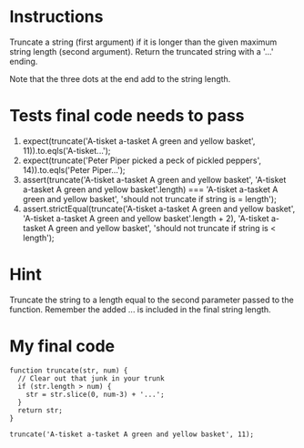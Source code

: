 # Instructions

Truncate a string (first argument) if it is longer than the given maximum string length (second argument). Return the truncated string with a '...' ending.

Note that the three dots at the end add to the string length.

# Tests final code needs to pass

1. expect(truncate('A-tisket a-tasket A green and yellow basket', 11)).to.eqls('A-tisket...');
2. expect(truncate('Peter Piper picked a peck of pickled peppers', 14)).to.eqls('Peter Piper...');
3. assert(truncate('A-tisket a-tasket A green and yellow basket', 'A-tisket a-tasket A green and yellow basket'.length) === 'A-tisket a-tasket A green and yellow basket', 'should not truncate if string is = length');
4. assert.strictEqual(truncate('A-tisket a-tasket A green and yellow basket', 'A-tisket a-tasket A green and yellow basket'.length + 2), 'A-tisket a-tasket A green and yellow basket', 'should not truncate if string is < length');

# Hint

Truncate the string to a length equal to the second parameter passed to the function. Remember the added ... is included in the final string length.

# My final code

    function truncate(str, num) {
      // Clear out that junk in your trunk
      if (str.length > num) {
        str = str.slice(0, num-3) + '...';
      }
      return str;
    }

    truncate('A-tisket a-tasket A green and yellow basket', 11);
